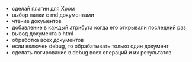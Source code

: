 - сделай плагин для Хром
- выбор папки с md документами
- чтение документов
- добавление в каждый атрибута когда его открывали последний раз
- вывод документа в html
- обработка всех документов
- если включен debug, то обрабатывать только один документ
- сделать логирование в debug всех операций и их результатов
